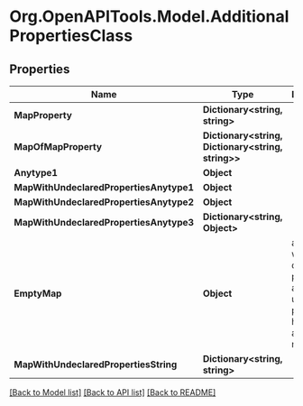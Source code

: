 # Org.OpenAPITools.Model.AdditionalPropertiesClass

## Properties

Name | Type | Description | Notes
------------ | ------------- | ------------- | -------------
**MapProperty** | **Dictionary&lt;string, string&gt;** |  | [optional] 
**MapOfMapProperty** | **Dictionary&lt;string, Dictionary&lt;string, string&gt;&gt;** |  | [optional] 
**Anytype1** | **Object** |  | [optional] 
**MapWithUndeclaredPropertiesAnytype1** | **Object** |  | [optional] 
**MapWithUndeclaredPropertiesAnytype2** | **Object** |  | [optional] 
**MapWithUndeclaredPropertiesAnytype3** | **Dictionary&lt;string, Object&gt;** |  | [optional] 
**EmptyMap** | **Object** | an object with no declared properties and no undeclared properties, hence it&#39;s an empty map. | [optional] 
**MapWithUndeclaredPropertiesString** | **Dictionary&lt;string, string&gt;** |  | [optional] 

[[Back to Model list]](../README.md#documentation-for-models) [[Back to API list]](../README.md#documentation-for-api-endpoints) [[Back to README]](../README.md)

